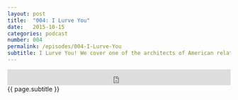 ```yaml
---
layout: post
title:  "004: I Lurve You"
date:   2015-10-15
categories: podcast
number: 004
permalink: /episodes/004-I-Lurve-You
subtitle: I Lurve You! We cover one of the architects of American relationship movies, <a href="http://www.imdb.com/title/tt0075686/?ref_=fn_al_tt_1" target="_blank">Annie Hall</a>. One of the most popular Woody Allen movies, we discuss the quirkiness of the main character Alvy, breaking the fourth wall, and of course, is it a realistic take on love?
---
```


<iframe frameborder='0' height='36px' scrolling='no' seamless src='https://simplecast.fm/e/18503?style=dark' width='100%'></iframe>

<br>
<span class="episode_text">
{{ page.subtitle }}
</span>
<br><br>
